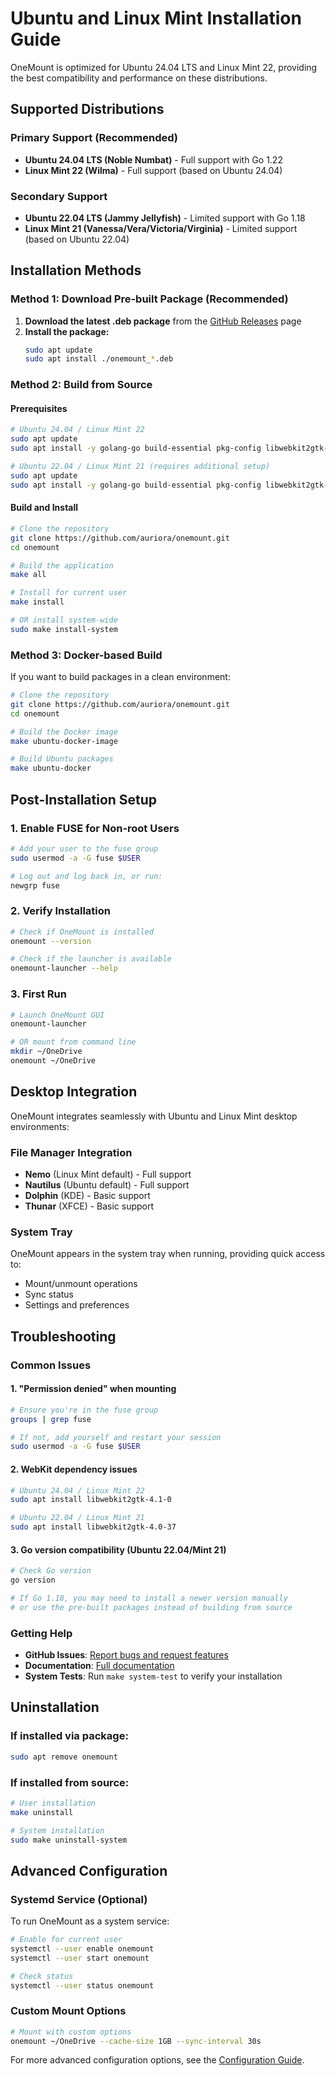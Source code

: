 # Ubuntu and Linux Mint Installation Guide

OneMount is optimized for Ubuntu 24.04 LTS and Linux Mint 22, providing the best compatibility and performance on these distributions.

## Supported Distributions

### Primary Support (Recommended)
- **Ubuntu 24.04 LTS (Noble Numbat)** - Full support with Go 1.22
- **Linux Mint 22 (Wilma)** - Full support (based on Ubuntu 24.04)

### Secondary Support
- **Ubuntu 22.04 LTS (Jammy Jellyfish)** - Limited support with Go 1.18
- **Linux Mint 21 (Vanessa/Vera/Victoria/Virginia)** - Limited support (based on Ubuntu 22.04)

## Installation Methods

### Method 1: Download Pre-built Package (Recommended)

1. **Download the latest .deb package** from the [GitHub Releases](https://github.com/auriora/onemount/releases) page
2. **Install the package:**
   ```bash
   sudo apt update
   sudo apt install ./onemount_*.deb
   ```

### Method 2: Build from Source

#### Prerequisites
```bash
# Ubuntu 24.04 / Linux Mint 22
sudo apt update
sudo apt install -y golang-go build-essential pkg-config libwebkit2gtk-4.1-dev git fuse3

# Ubuntu 22.04 / Linux Mint 21 (requires additional setup)
sudo apt update
sudo apt install -y golang-go build-essential pkg-config libwebkit2gtk-4.0-dev git fuse3
```

#### Build and Install
```bash
# Clone the repository
git clone https://github.com/auriora/onemount.git
cd onemount

# Build the application
make all

# Install for current user
make install

# OR install system-wide
sudo make install-system
```

### Method 3: Docker-based Build

If you want to build packages in a clean environment:

```bash
# Clone the repository
git clone https://github.com/auriora/onemount.git
cd onemount

# Build the Docker image
make ubuntu-docker-image

# Build Ubuntu packages
make ubuntu-docker
```

## Post-Installation Setup

### 1. Enable FUSE for Non-root Users
```bash
# Add your user to the fuse group
sudo usermod -a -G fuse $USER

# Log out and log back in, or run:
newgrp fuse
```

### 2. Verify Installation
```bash
# Check if OneMount is installed
onemount --version

# Check if the launcher is available
onemount-launcher --help
```

### 3. First Run
```bash
# Launch OneMount GUI
onemount-launcher

# OR mount from command line
mkdir ~/OneDrive
onemount ~/OneDrive
```

## Desktop Integration

OneMount integrates seamlessly with Ubuntu and Linux Mint desktop environments:

### File Manager Integration
- **Nemo** (Linux Mint default) - Full support
- **Nautilus** (Ubuntu default) - Full support
- **Dolphin** (KDE) - Basic support
- **Thunar** (XFCE) - Basic support

### System Tray
OneMount appears in the system tray when running, providing quick access to:
- Mount/unmount operations
- Sync status
- Settings and preferences

## Troubleshooting

### Common Issues

#### 1. "Permission denied" when mounting
```bash
# Ensure you're in the fuse group
groups | grep fuse

# If not, add yourself and restart your session
sudo usermod -a -G fuse $USER
```

#### 2. WebKit dependency issues
```bash
# Ubuntu 24.04 / Linux Mint 22
sudo apt install libwebkit2gtk-4.1-0

# Ubuntu 22.04 / Linux Mint 21
sudo apt install libwebkit2gtk-4.0-37
```

#### 3. Go version compatibility (Ubuntu 22.04/Mint 21)
```bash
# Check Go version
go version

# If Go 1.18, you may need to install a newer version manually
# or use the pre-built packages instead of building from source
```

### Getting Help

- **GitHub Issues**: [Report bugs and request features](https://github.com/auriora/onemount/issues)
- **Documentation**: [Full documentation](https://github.com/auriora/onemount/tree/main/docs)
- **System Tests**: Run `make system-test` to verify your installation

## Uninstallation

### If installed via package:
```bash
sudo apt remove onemount
```

### If installed from source:
```bash
# User installation
make uninstall

# System installation
sudo make uninstall-system
```

## Advanced Configuration

### Systemd Service (Optional)
To run OneMount as a system service:

```bash
# Enable for current user
systemctl --user enable onemount
systemctl --user start onemount

# Check status
systemctl --user status onemount
```

### Custom Mount Options
```bash
# Mount with custom options
onemount ~/OneDrive --cache-size 1GB --sync-interval 30s
```

For more advanced configuration options, see the [Configuration Guide](CONFIGURATION.md).
